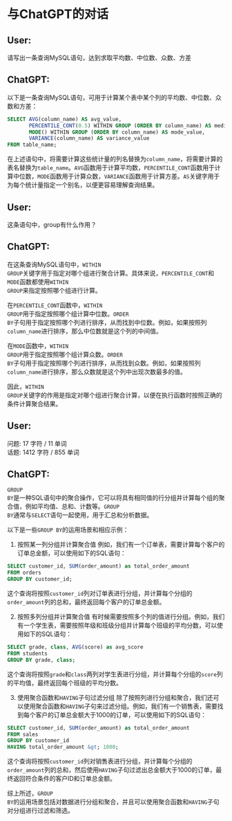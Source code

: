 # 与ChatGPT的对话

## User:

请写出一条查询MySQL语句，达到求取平均数、中位数、众数、方差


## ChatGPT:

以下是一条查询MySQL语句，可用于计算某个表中某个列的平均数、中位数、众数和方差：

```sql
SELECT AVG(column_name) AS avg_value, 
       PERCENTILE_CONT(0.5) WITHIN GROUP (ORDER BY column_name) AS median_value, 
       MODE() WITHIN GROUP (ORDER BY column_name) AS mode_value, 
       VARIANCE(column_name) AS variance_value 
FROM table_name;
```

在上述语句中，将需要计算这些统计量的列名替换为<code>column_name</code>，将需要计算的表名替换为<code>table_name</code>。<code>AVG</code>函数用于计算平均数，<code>PERCENTILE_CONT</code>函数用于计算中位数，<code>MODE</code>函数用于计算众数，<code>VARIANCE</code>函数用于计算方差。<code>AS</code>关键字用于为每个统计量指定一个别名，以便更容易理解查询结果。

## User:

这条语句中，group有什么作用？


## ChatGPT:

在这条查询MySQL语句中，<code>WITHIN GROUP</code>关键字用于指定对哪个组进行聚合计算。具体来说，<code>PERCENTILE_CONT</code>和<code>MODE</code>函数都使用<code>WITHIN GROUP</code>来指定按照哪个组进行计算。

在<code>PERCENTILE_CONT</code>函数中，<code>WITHIN GROUP</code>用于指定按照哪个组计算中位数。<code>ORDER BY</code>子句用于指定按照哪个列进行排序，从而找到中位数。例如，如果按照列<code>column_name</code>进行排序，那么中位数就是这个列的中间值。

在<code>MODE</code>函数中，<code>WITHIN GROUP</code>用于指定按照哪个组计算众数。<code>ORDER BY</code>子句用于指定按照哪个列进行排序，从而找到众数。例如，如果按照列<code>column_name</code>进行排序，那么众数就是这个列中出现次数最多的值。

因此，<code>WITHIN GROUP</code>关键字的作用是指定对哪个组进行聚合计算，以便在执行函数时按照正确的条件计算聚合结果。

## User:

<div class="absolute right-0 mb-4" id="gpt-ez-counter-4">问题: 17 字符 / 11 单词</div><div class="absolute right-0 mt-4 hidden" id="gpt-ez-tcounter-4">话题: 1412 字符 / 855 单词</div>


## ChatGPT:

<code>GROUP BY</code>是一种SQL语句中的聚合操作，它可以将具有相同值的行分组并计算每个组的聚合值，例如平均值、总和、计数等。<code>GROUP BY</code>通常与<code>SELECT</code>语句一起使用，用于汇总和分析数据。

以下是一些<code>GROUP BY</code>的运用场景和相应示例：
<ol><li>按照某一列分组并计算聚合值
例如，我们有一个订单表，需要计算每个客户的订单总金额，可以使用如下的SQL语句：</li></ol>

```sql
SELECT customer_id, SUM(order_amount) as total_order_amount
FROM orders
GROUP BY customer_id;
```

这个查询将按照<code>customer_id</code>列对订单表进行分组，并计算每个分组的<code>order_amount</code>列的总和，最终返回每个客户的订单总金额。
<ol start="2"><li>按照多列分组并计算聚合值
有时候需要按照多个列的值进行分组。例如，我们有一个学生表，需要按照年级和班级分组并计算每个班级的平均分数，可以使用如下的SQL语句：</li></ol>

```sql
SELECT grade, class, AVG(score) as avg_score
FROM students
GROUP BY grade, class;
```

这个查询将按照<code>grade</code>和<code>class</code>两列对学生表进行分组，并计算每个分组的<code>score</code>列的平均值，最终返回每个班级的平均分数。
<ol start="3"><li>使用聚合函数和<code>HAVING</code>子句过滤分组
除了按照列进行分组和聚合，我们还可以使用聚合函数和<code>HAVING</code>子句来过滤分组。例如，我们有一个销售表，需要找到每个客户的订单总金额大于1000的订单，可以使用如下的SQL语句：</li></ol>

```sql
SELECT customer_id, SUM(order_amount) as total_order_amount
FROM sales
GROUP BY customer_id
HAVING total_order_amount &gt; 1000;
```

这个查询将按照<code>customer_id</code>列对销售表进行分组，并计算每个分组的<code>order_amount</code>列的总和，然后使用<code>HAVING</code>子句过滤出总金额大于1000的订单，最终返回符合条件的客户ID和订单总金额。

综上所述，<code>GROUP BY</code>的运用场景包括对数据进行分组和聚合，并且可以使用聚合函数和<code>HAVING</code>子句对分组进行过滤和筛选。

